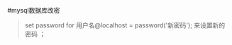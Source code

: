 #mysql数据库改密
>   set password for 用户名@localhost = password('新密码'); 来设置新的密码
；
<!-- ![baidu](http://www.baidu.com/img/bdlogo.gif "百度logo")   -->
